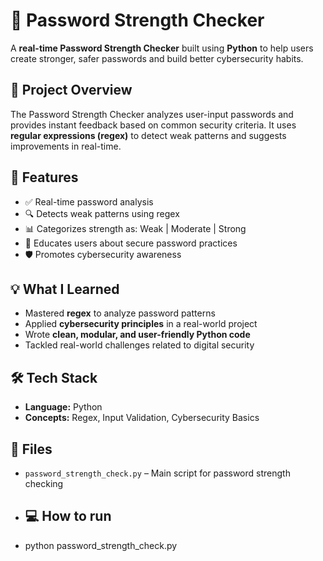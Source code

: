 # 🔐 Password Strength Checker 

A **real-time Password Strength Checker** built using **Python** to help users create stronger, safer passwords and build better cybersecurity habits.

## 📌 Project Overview

The Password Strength Checker analyzes user-input passwords and provides instant feedback based on common security criteria. It uses **regular expressions (regex)** to detect weak patterns and suggests improvements in real-time.

## 🚀 Features

- ✅ Real-time password analysis
- 🔍 Detects weak patterns using regex
- 📊 Categorizes strength as: Weak | Moderate | Strong
- 🧠 Educates users about secure password practices
- 🛡️ Promotes cybersecurity awareness

## 💡 What I Learned

- Mastered **regex** to analyze password patterns  
- Applied **cybersecurity principles** in a real-world project  
- Wrote **clean, modular, and user-friendly Python code**  
- Tackled real-world challenges related to digital security  

## 🛠️ Tech Stack

- **Language:** Python  
- **Concepts:** Regex, Input Validation, Cybersecurity Basics

## 📁 Files

- `password_strength_check.py` – Main script for password strength checking

- ## 💻 How to run
- python password_strength_check.py

